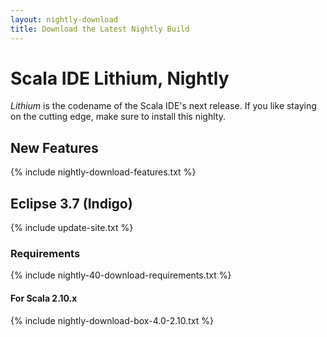 ```yaml
---
layout: nightly-download
title: Download the Latest Nightly Build
---
```


# Scala IDE Lithium, Nightly
*Lithium* is the codename of the Scala IDE's next release. If you like staying on the cutting edge, make sure to install this nighlty.

## New Features
{% include nightly-download-features.txt %}

## Eclipse 3.7 (Indigo)
{% include update-site.txt %}

### Requirements
{% include nightly-40-download-requirements.txt %}

#### For Scala 2.10.x
{% include nightly-download-box-4.0-2.10.txt %}


